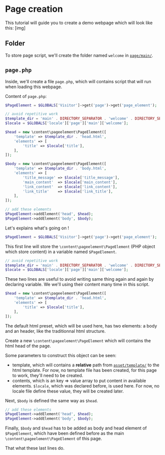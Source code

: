 # Page creation

This tutorial will guide you to create a demo webpage which will look like this: [img]

## Folder

To store page script, we'll create the folder named `welcome` in [`page/main/`](../../../src/page/main/).

## `page.php`

Inside, we'll create a file `page.php`, which will contains script that will run when loading this webpage.

Content of `page.php`:
```php
$PageElement = $GLOBALS['Visitor']->get('page')->get('page_element');

// avoid repetitive work
$template_dir = 'main' . DIRECTORY_SEPARATOR . 'welcome' . DIRECTORY_SEPARATOR;
$locale = $GLOBALS['locale']['page']['main']['welcome'];

$head = new \content\pageelement\PageElement([
	'template' => $template_dir . 'head.html',
	'elements' => [
		'title' => $locale['title'],
	],
]);

$body = new \content\pageelement\PageElement([
	'template' => $template_dir . 'body.html',
	'elements' => [
		'title_message' => $locale['title_message'],
		'main_content'  => $locale['main_content'],
		'link_content'  => $locale['link_content'],
		'link_title'    => $locale['link_title'],
	],
]);

// add these elements
$PageElement->addElement('head', $head);
$PageElement->addElement('body', $body);
```

Let's explains what's going on !

```php
$PageElement = $GLOBALS['Visitor']->get('page')->get('page_element');
```

This first line will store the `\content\pageelement\PageElement` (PHP object which store content) in a variable named `$PageElement`.

```php
// avoid repetitive work
$template_dir = 'main' . DIRECTORY_SEPARATOR . 'welcome' . DIRECTORY_SEPARATOR;
$locale = $GLOBALS['locale']['page']['main']['welcome'];
```

These two lines are useful to avoid writing same thing again and again by declaring variable. We we'll using their content many time in this script.

```php
$head = new \content\pageelement\PageElement([
	'template' => $template_dir . 'head.html',
	'elements' => [
		'title' => $locale['title'],
	],
]);
```

The default html preset, which will be used here, has two elements: a body and an header, like the traditionnal html structure.

Create a new `\content\pageelement\PageElement` which will contains the html head of the page.

Some parameters to construct this object can be seen:

- template, which will contains a **relative** path from [`asset/template/`](../../../src/asset/template) to the html template. For now, no template file has been created, for this page to work,
they'll need to be created.
- contents, which is an key => value array to put content in available elements. `$locale`, which was declared before, is used here. For now, no locale file define these value, they will be created
later.

Next, `$body` is defined the same way as `$head`.

```php
// add these elements
$PageElement->addElement('head', $head);
$PageElement->addElement('body', $body);
```

Finally, `$body` and `$head` has to be added as body and head element of `$PageElement`, which have been defined before as the main `\content\pageelement\PageElement` of this page.

That what these last lines do.
